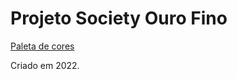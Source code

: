 # Projeto Society Ouro Fino

[Paleta de cores](https://coolors.co/palette/dad7cd-a3b18a-588157-3a5a40-344e41)

Criado em 2022.